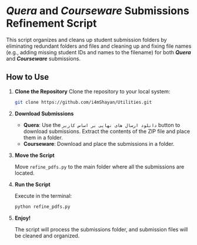 
# _Quera_ and _Courseware_ Submissions Refinement Script

This script organizes and cleans up student submission folders by eliminating redundant folders and files and cleaning up and fixing file names (e.g., adding missing student IDs and names to the filename)
for both _**Quera**_ and _**Courseware**_ submissions.

## How to Use

1. **Clone the Repository**
   Clone the repository to your local system:

   ```bash
   git clone https://github.com/i4mShayan/Utilities.git
   ```

2. **Download Submissions**
   - **Quera**: Use the `دانلود ارسال های نهایی بر اساس کاربر` button to download submissions. Extract the contents of the ZIP file and place them in a folder.
   - **Courseware**: Download and place the submissions in a folder.

3. **Move the Script**

   Move `refine_pdfs.py` to the main folder where all the submissions are located.

5. **Run the Script**

   Execute in the terminal:

   ```bash
   python refine_pdfs.py
   ```
   
7. **Enjoy!**

   The script will process the submissions folder, and submission files will be cleaned and organized.

